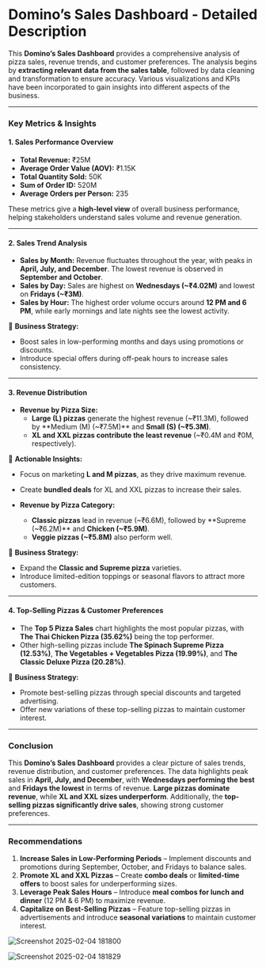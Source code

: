 # **Domino’s Sales Dashboard - Detailed Description**  

This **Domino’s Sales Dashboard** provides a comprehensive analysis of pizza sales, revenue trends, and customer preferences. The analysis begins by **extracting relevant data from the sales table**, followed by data cleaning and transformation to ensure accuracy. Various visualizations and KPIs have been incorporated to gain insights into different aspects of the business.

---

### **Key Metrics & Insights**  

#### **1. Sales Performance Overview**  
- **Total Revenue:** ₹25M  
- **Average Order Value (AOV):** ₹1.15K  
- **Total Quantity Sold:** 50K  
- **Sum of Order ID:** 520M  
- **Average Orders per Person:** 235  

These metrics give a **high-level view** of overall business performance, helping stakeholders understand sales volume and revenue generation.

---

#### **2. Sales Trend Analysis**  
- **Sales by Month:** Revenue fluctuates throughout the year, with peaks in **April, July, and December**. The lowest revenue is observed in **September and October**.  
- **Sales by Day:** Sales are highest on **Wednesdays (~₹4.02M)** and lowest on **Fridays (~₹3M)**.  
- **Sales by Hour:** The highest order volume occurs around **12 PM and 6 PM**, while early mornings and late nights see the lowest activity.  

🔹 **Business Strategy:**  
- Boost sales in low-performing months and days using promotions or discounts.  
- Introduce special offers during off-peak hours to increase sales consistency.  

---

#### **3. Revenue Distribution**  
- **Revenue by Pizza Size:**  
  - **Large (L) pizzas** generate the highest revenue (~₹11.3M), followed by **Medium (M) (~₹7.5M)** and **Small (S) (~₹5.3M)**.  
  - **XL and XXL pizzas contribute the least revenue** (~₹0.4M and ₹0M, respectively).  

🔹 **Actionable Insights:**  
- Focus on marketing **L and M pizzas**, as they drive maximum revenue.  
- Create **bundled deals** for XL and XXL pizzas to increase their sales.

- **Revenue by Pizza Category:**  
  - **Classic pizzas** lead in revenue (~₹6.6M), followed by **Supreme (~₹6.2M)** and **Chicken (~₹5.9M)**.  
  - **Veggie pizzas (~₹5.8M)** also perform well.  

🔹 **Business Strategy:**  
- Expand the **Classic and Supreme pizza** varieties.  
- Introduce limited-edition toppings or seasonal flavors to attract more customers.

---

#### **4. Top-Selling Pizzas & Customer Preferences**  
- The **Top 5 Pizza Sales** chart highlights the most popular pizzas, with **The Thai Chicken Pizza (35.62%)** being the top performer.  
- Other high-selling pizzas include **The Spinach Supreme Pizza (12.53%)**, **The Vegetables + Vegetables Pizza (19.99%)**, and **The Classic Deluxe Pizza (20.28%)**.  

🔹 **Business Strategy:**  
- Promote best-selling pizzas through special discounts and targeted advertising.  
- Offer new variations of these top-selling pizzas to maintain customer interest.  

---

### **Conclusion**  
This **Domino’s Sales Dashboard** provides a clear picture of sales trends, revenue distribution, and customer preferences. The data highlights peak sales in **April, July, and December**, with **Wednesdays performing the best** and **Fridays the lowest** in terms of revenue. **Large pizzas dominate revenue**, while **XL and XXL sizes underperform**. Additionally, the **top-selling pizzas significantly drive sales**, showing strong customer preferences.  

---

### **Recommendations**  
1. **Increase Sales in Low-Performing Periods** – Implement discounts and promotions during September, October, and Fridays to balance sales.  
2. **Promote XL and XXL Pizzas** – Create **combo deals** or **limited-time offers** to boost sales for underperforming sizes.  
3. **Leverage Peak Sales Hours** – Introduce **meal combos for lunch and dinner** (12 PM & 6 PM) to maximize revenue.  
4. **Capitalize on Best-Selling Pizzas** – Feature top-selling pizzas in advertisements and introduce **seasonal variations** to maintain customer interest.  

![Screenshot 2025-02-04 181800](https://github.com/user-attachments/assets/bfebe17f-580d-4c56-98df-fe7d4fe39ca7)

![Screenshot 2025-02-04 181829](https://github.com/user-attachments/assets/c7e8526b-dbfd-4afe-925e-b3d03b683af3)

